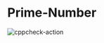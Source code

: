 # Prime-Number
![cppcheck-action](https://github.com/stepin104747/Prime-Number/workflows/cppcheck-action/badge.svg)
